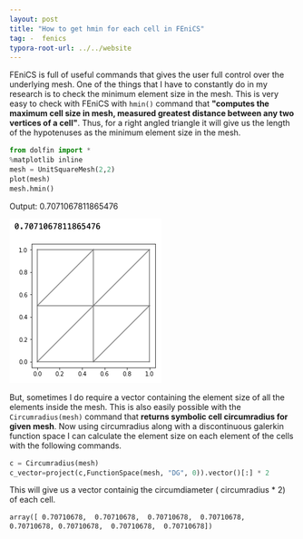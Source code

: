 ```yaml
---
layout: post
title: "How to get hmin for each cell in FEniCS"
tag: -  fenics
typora-root-url: ../../website
---
```

FEniCS is full of useful commands that gives the user full control over the underlying mesh. One of the things that I have to constantly do in my research is to check the minimum element size in the mesh. This is very easy to check with FEniCS with `hmin()` command that **"computes the  maximum cell size in mesh, measured greatest distance between any two vertices of a cell"**. Thus, for a right angled triangle it will give us the length of the hypotenuses as the minimum element size in the mesh.

```python
from dolfin import *
%matplotlib inline
mesh = UnitSquareMesh(2,2)
plot(mesh)
mesh.hmin()
```

Output: 0.7071067811865476

![image-20210110161133917](/assets/images/image-20210110161133917.png)

But, sometimes I do require a vector containing the element size of all the elements inside the mesh. This is also easily possible with the `Circumradius(mesh)` command that **returns symbolic cell circumradius for given mesh**. Now using circumradius along with a discontinuous galerkin function space I can calculate the element size on each element of the cells with the following commands.

```python
c = Circumradius(mesh)
c_vector=project(c,FunctionSpace(mesh, "DG", 0)).vector()[:] * 2
```

This will give us a vector containig the  circumdiameter ( circumradius * 2) of each cell.

```
array([ 0.70710678,  0.70710678,  0.70710678,  0.70710678,  0.70710678, 0.70710678,  0.70710678,  0.70710678])
```

